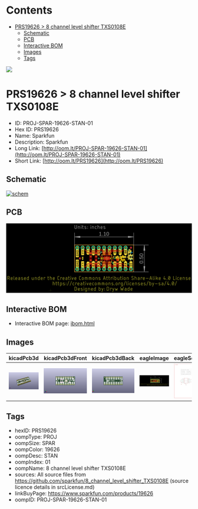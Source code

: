 



Contents
========

* [PRS19626 > 8 channel level shifter TXS0108E](#prs19626--8-channel-level-shifter-txs0108e)
	* [Schematic](#schematic)
	* [PCB](#pcb)
	* [Interactive BOM](#interactive-bom)
	* [Images](#images)
	* [Tags](#tags)
  
![][im]
# PRS19626 > 8 channel level shifter TXS0108E

- ID: PROJ-SPAR-19626-STAN-01
- Hex ID: PRS19626
- Name: Sparkfun
- Description: Sparkfun
- Long Link: [http://oom.lt/PROJ-SPAR-19626-STAN-01](http://oom.lt/PROJ-SPAR-19626-STAN-01)
- Short Link: [http://oom.lt/PRS19626](http://oom.lt/PRS19626)

## Schematic
  
[![schem](eagleSchemImage.png)](eagleSchemImage.png)
## PCB
  
[![pcb](eagleImage.png)](eagleImage.png)
## Interactive BOM

- Interactive BOM page: [ibom.html](https://htmlpreview.github.io/?https://github.com/oomlout/oomlout_OOMP_projects/blob/main/PROJ-SPAR-19626-STAN-01/kicad/bom/ibom.html)

## Images
  
  

|kicadPcb3d|kicadPcb3dFront|kicadPcb3dBack|eagleImage|eagleSchemImage|
| :---: | :---: | :---: | :---: | :---: |
|[![kicadPcb3d](kicadPcb3d_140.png)](kicadPcb3d.png)|[![kicadPcb3dFront](kicadPcb3dFront_140.png)](kicadPcb3dFront.png)|[![kicadPcb3dBack](kicadPcb3dBack_140.png)](kicadPcb3dBack.png)|[![eagleImage](eagleImage_140.png)](eagleImage.png)|[![eagleSchemImage](eagleSchemImage_140.png)](eagleSchemImage.png)|

## Tags

- hexID: PRS19626
- oompType: PROJ
- oompSize: SPAR
- oompColor: 19626
- oompDesc: STAN
- oompIndex: 01
- oompName: 8 channel level shifter TXS0108E
- sources: All source files from https://github.com/sparkfun/8_channel_level_shifter_TXS0108E (source licence details in srcLicense.md)
- linkBuyPage: https://www.sparkfun.com/products/19626
- oompID: PROJ-SPAR-19626-STAN-01



[im]: kicadPcb3d_450.png
